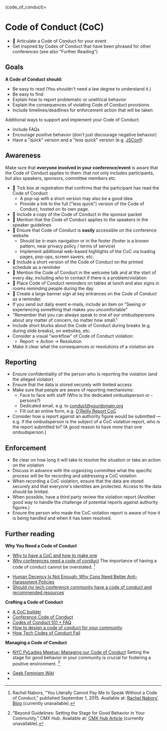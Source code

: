 ```{tags} Code-of-Conduct, Being-Respectful, Sexual-Harassment, Bullying, Giving-Participants-Room-To-Be-Who-They-Are
```

(code_of_conduct)=
# Code of Conduct (CoC)

 - 🍎 Articulate a Code of Conduct for your event
  - Get inspired by Codes of Conduct that have been phrased for other conferences (see also "Further Reading")
 
## Goals

**A Code of Conduct should:**
- Be easy to read (You shouldn't need a law degree to understand it.)
- Be easy to find
- Explain how to report problematic or unethical behavior	
- Explain the consequences of violating Code of Conduct provisions
- Include timelines/deadlines for enforcement action that will be taken

Additional ways to support and implement your Code of Conduct:
- Include FAQs
- Encourage positive behavior (don't just discourage negative behavior)
- Have a "quick" version and a "less quick" version (e.g. [JSConf](http://jsconf.com/codeofconduct.html))

## Awareness

Make sure that **everyone involved in your conference/event** is aware that the Code of Conduct applies to them: that not only includes participants, but also speakers, sponsors, committee members etc.

 - 🍎 Tick box at registration that confirms that the participant has read the Code of Conduct
     - A pop-up with a short version may also be a good idea.
     - Provide a link to the full ("less quick") version of the Code of Conduct, hosted on its own page.
 - 🍎 Include a copy of the Code of Conduct in the sponsor packet
 - 🍎 Mention that the Code of Conduct applies to the speakers in the speaker guidelines
 - 🍎 Ensure that Code of Conduct is **easily** accessible on the conference website
   - Should be in main navigation or in the footer (footer is a known pattern, near privacy policy / terms of service)
   - Implement additional web-based highlights of the CoC via loading pages, pop-ups, screen savers, etc.
 - 🍎 Include a short version of the Code of Conduct on the printed schedule as a reminder
 - 🍎 Mention the Code of Conduct in the welcome talk and at the start of every day, including who to contact if there is a problem/violation
 - 🍎 Place Code of Conduct reminders on tables at lunch and also signs in rooms reminding people during the day
 - 🍎 Create a large banner sign at key entrances on the Code of Conduct as a reminder.
 - If you send out daily event e-mails, include an item on &quot;Seeing or experiencing something that makes you uncomfortable&quot;
  - &quot;Remember that you can always speak to one of our ombudspersons about any matter of concern, no matter how small.&quot;
- Include short blurbs about the Code of Conduct during breaks (e.g. during slide breaks), on websites, etc. 
- Consider a visual &quot;workflow&quot; of Code of Conduct violation:
  - Report -&gt; Action -&gt; Resolution
- Make it clear what the consequences or resolutions of a violation are

## Reporting

- Ensure confidentiality of the person who is reporting the violation (and the alleged violator)
- Ensure that the data is stored securely with limited access
- Make sure that people are aware of reporting mechanisms:
  - Face to face with staff (Who is the dedicated ombudsperson or -persons?)
  - Dedicated email, e.g. to conduct@yourdomain.org
  - Fill out an online form, e.g. [O'Reilly Report CoC](http://www.oreilly.com/conferences/report-code-of-conduct.html)
- Consider how a report against an authority figure would be submitted — e.g. if the ombudsperson is the subject of a CoC violation report, who is the report submitted to? (A good reason to have more than one ombudsperson.)


## Enforcement

- Be clear on how long it will take to resolve the situation or take an action on the violation
- Discuss in advance with the organizing committee what the specific process will be for recording and addressing a CoC violation
- When recording a CoC violation, ensure that the data are stored securely and that everyone&#39;s identities are protected. Access to the data should be limited.
- When possible, have a third party review the violation report (Another good way to handle the challenge of potential reports against authority figures.)
- Ensure the person who made the CoC violation report is aware of how it is being handled and when it has been resolved.


## Further reading

**Why You Need a Code of Conduct**
- [Why to have a CoC and how to make one](http://incisive.nu/2014/codes-of-conduct/)
- [Why conferences need a code of conduct](https://jacobian.org/writing/codes-of-conduct/)
The importance of having a code of conduct cannot be overstated. [^code-of-conduct]
[^code-of-conduct]: Rachel Nabors, "You Literally Cannot Pay Me to Speak Without a Code of Conduct," published September 1, 2015. Available at: [Rachel Nabors' Blog](http://rachelnabors.com/2015/09/01/code-of-conduct/) (currently unavailable).

- [Human Decency Is Not Enough: Why Cons Need Better Anti-Harassment Policies](https://www.wired.com/2013/07/convention-harassment-comic-con/)
- [Should my tech conference community have a code of conduct and recommended resources](http://wunder.schoenaberselten.com/2016/02/17/should-my-tech-conference-community-have-a-code-of-conduct-recommended-resources/)

**Crafting a Code of Conduct**
- [A CoC builder](http://codeofconduct.io)
- [Conference Code of Conduct](http://confcodeofconduct.com/)
- [Codes of Conduct 101 + FAQ](https://www.ashedryden.com/blog/codes-of-conduct-101-faq)
- [How to design a code of conduct for your community](https://web.archive.org/web/20201026215352/https://adainitiative.org/2014/02/18/howto-design-a-code-of-conduct-for-your-community/)
- [How Tech Codes of Conduct Fail](https://medium.com/@gusseting/tech-codes-of-conduct-e4e05c6f539f)

**Managing a Code of Conduct**
- [NYC PyLadies Meetup: Managing our Code of Conduct](https://reshamas.github.io/managing-our-code-of-conduct/)
Setting the stage for good behavior in your community is crucial for fostering a positive environment. [^cmx-hub]
[^cmx-hub]: "Beyond Guidelines: Setting the Stage for Good Behavior in Your Community," CMX Hub. Available at: [CMX Hub Article](http://cmxhub.com/article/beyond-guidelines-setting-the-stage-for-good-behavior-in-your-community/) (currently unavailable).
- [Geek Feminism Wiki](http://geekfeminism.wikia.com/wiki/Conference_anti-harassment/Responding_to_reports)
-